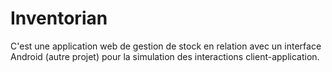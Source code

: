 
# Inventorian

C'est une application web de gestion de stock en relation avec un interface Android (autre projet) pour la simulation des interactions client-application.
